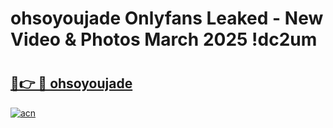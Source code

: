 # ohsoyoujade Onlyfans Leaked - New Video & Photos March 2025 !dc2um

# <h2><a href="https://b9mt6j.iuczelnia.edu.pl?title=ohsoyoujade&ref=dc2um">🔗👉 🔴 ohsoyoujade</a></h2>

[![acn](https://github.com/user-attachments/assets/0f9c940e-d8b0-45ae-aac7-cd30a18b3e1c)](https://b9mt6j.iuczelnia.edu.pl?title=ohsoyoujade&ref=dc2um)

